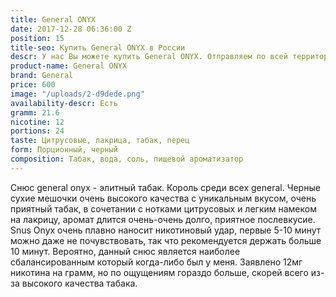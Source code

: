 ```yaml
---
title: General ONYX
date: 2017-12-28 06:36:00 Z
position: 15
title-seo: Купить General ONYX в России
descr: У нас Вы можете купить General ONYX. Отправляем по всей территории России.
product-name: General ONYX
brand: General
price: 600
image: "/uploads/2-d9dede.png"
availability-descr: Есть
gramm: 21.6
nicotine: 12
portions: 24
taste: Цитрусовые, лакрица, табак, перец
form: Порционный, черный
composition: Табак, вода, соль, пищевой ароматизатор
---
```


Снюс general onyx - элитный табак. Король среди всех general. Черные сухие мешочки очень высокого качества с уникальным вкусом, очень приятный табак, в сочетании с нотками цитрусовых и легким намеком на лакрицу, аромат длится очень-очень долго, приятное послевкусие. Snus Onyx очень плавно наносит никотиновый удар, первые 5-10 минут можно даже не почувствовать, так что рекомендуется держать больше 10 минут. Вероятно, данный снюс является наиболее сбалансированным который когда-либо был у меня. Заявлено 12мг никотина на грамм, но по ощущениям гораздо больше, скорей всего из-за высокого качества табака.